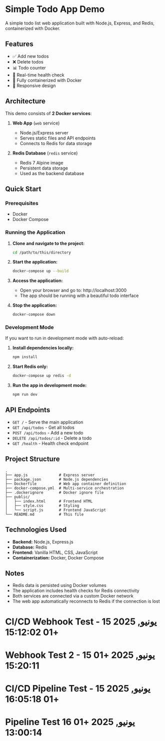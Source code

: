 # Simple Todo App Demo

A simple todo list web application built with Node.js, Express, and Redis, containerized with Docker.

## Features

- ✅ Add new todos
- ❌ Delete todos
- 📊 Todo counter
- 🔄 Real-time health check
- 🐳 Fully containerized with Docker
- 📱 Responsive design

## Architecture

This demo consists of **2 Docker services**:

1. **Web App** (`web` service)
   - Node.js/Express server
   - Serves static files and API endpoints
   - Connects to Redis for data storage

2. **Redis Database** (`redis` service)
   - Redis 7 Alpine image
   - Persistent data storage
   - Used as the backend database

## Quick Start

### Prerequisites
- Docker
- Docker Compose

### Running the Application

1. **Clone and navigate to the project:**
   ```bash
   cd /path/to/this/directory
   ```

2. **Start the application:**
   ```bash
   docker-compose up --build
   ```

3. **Access the application:**
   - Open your browser and go to: http://localhost:3000
   - The app should be running with a beautiful todo interface

4. **Stop the application:**
   ```bash
   docker-compose down
   ```

### Development Mode

If you want to run in development mode with auto-reload:

1. **Install dependencies locally:**
   ```bash
   npm install
   ```

2. **Start Redis only:**
   ```bash
   docker-compose up redis -d
   ```

3. **Run the app in development mode:**
   ```bash
   npm run dev
   ```

## API Endpoints

- `GET /` - Serve the main application
- `GET /api/todos` - Get all todos
- `POST /api/todos` - Add a new todo
- `DELETE /api/todos/:id` - Delete a todo
- `GET /health` - Health check endpoint

## Project Structure

```
.
├── app.js              # Express server
├── package.json        # Node.js dependencies
├── Dockerfile          # Web app container definition
├── docker-compose.yml  # Multi-service orchestration
├── .dockerignore       # Docker ignore file
├── public/
│   ├── index.html      # Frontend HTML
│   ├── style.css       # Styling
│   └── script.js       # Frontend JavaScript
└── README.md           # This file
```

## Technologies Used

- **Backend:** Node.js, Express.js
- **Database:** Redis
- **Frontend:** Vanilla HTML, CSS, JavaScript
- **Containerization:** Docker, Docker Compose

## Notes

- Redis data is persisted using Docker volumes
- The application includes health checks for Redis connectivity
- Both services are connected via a custom Docker network
- The web app automatically reconnects to Redis if the connection is lost
# CI/CD Webhook Test - 15 يونيو, 2025 +01 15:12:02
# Webhook Test 2 - 15 يونيو, 2025 +01 15:20:11
# CI/CD Pipeline Test - 15 يونيو, 2025 +01 16:05:18
# Pipeline Test 16 يونيو, 2025 +01 13:00:14
